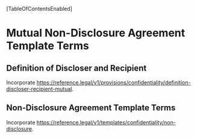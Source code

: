 [TableOfContentsEnabled]

# Mutual Non-Disclosure Agreement Template Terms

## Definition of Discloser and Recipient

Incorporate <https://reference.legal/v1/provisions/confidentiality/definition-discloser-recipient-mutual>.

## Non-Disclosure Agreement Template Terms

Incorporate <https://reference.legal/v1/templates/confidentiality/non-disclosure>.
